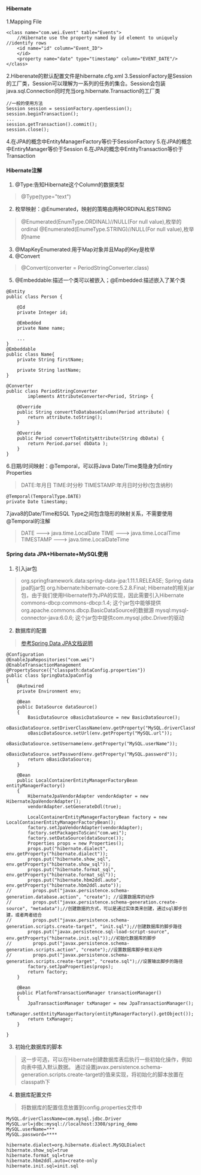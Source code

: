 #### Hibernate ####
1.Mapping File

```
<class name="com.wei.Event" table="Events">
	//Hibernate use the property named by id element to uniquely //identify rows	
	<id name="id" column="Event_ID">
	</id>
	<property name="date" type="timestamp" column="EVENT_DATE"/>
</class>
```

2.Hiberenate的默认配置文件是hibernate.cfg.xml
3.SessionFactory是Session的工厂类，Session可以理解为一系列的任务的集合。Session会包装java.sql.Connection同时充当org.hibernate.Transaction的工厂类

```
//一般的使用方法
Session session = sessionFactory.openSession();
session.beginTransaction();
...
session.getTransaction().commit();
session.close();
```

4.在JPA的概念中EntityManagerFactory等价于SessionFactory
5.在JPA的概念中EntiryManager等价于Session
6.在JPA的概念中EntityTransaction等价于Transaction

#### Hibernate注解 ####
1. @Type:告知Hibernate这个Column的数据类型
> @Type(type="text")
2. 枚举映射：@Enumerated，映射的策略由两种ORDINAL和STRING
> @Enumerated(EnumType.ORDINAL)//NULL(For null value),枚举的ordinal
> @Enumerated(EnumeType.STRING)//NULL(For null value),枚举的name
3. @MapKeyEnumerated:用于Map对象并且Map的Key是枚举
4. @Convert
>  @Convert(converter = PeriodStringConverter.class)
5. @Embeddable:描述一个类可以被嵌入；@Embedded:描述嵌入了某个类

```
@Entity
public class Person {

    @Id
    private Integer id;

    @Embedded
    private Name name;

    ...
}
@Embeddable
public class Name{
	private String firstName;
	
	private String lastName;
}
```
```
@Converter
public class PeriodStringConverter
        implements AttributeConverter<Period, String> {

    @Override
    public String convertToDatabaseColumn(Period attribute) {
        return attribute.toString();
    }

    @Override
    public Period convertToEntityAttribute(String dbData) {
        return Period.parse( dbData );
    }
}
```

6.日期/时间映射：@Temporal，可以将Java Date/Time类隐身为Entiry Properties
> DATE:年月日
> TIME:时分秒
> TIMESTAMP:年月日时分秒(包含纳秒)

```
@Temporal(TemporalType.DATE)
private Date timestamp;
```

7.java8的Date/Time和SQL Type之间包含隐形的映射关系，不需要使用@Temporal的注解
> DATE ---> java.time.LocalDate
> TIME ---> java.time.LocalTime
> TIMESTAMP ---> java.time.LocalDateTime

#### Spring data JPA+Hibernate+MySQL使用 ####
1. 引入jar包
> org.springframework.data:spring-data-jpa:1.11.1.RELEASE; Spring data jpa的jar包
> org.hibernate:hibernate-core:5.2.8.Final; Hibernate的相关jar包，由于我们使用Hibernate作为JPA的实现，因此需要引入Hibernate
> commons-dbcp:commons-dbcp:1.4; 这个jar包中能够提供org.apache.commons.dbcp.BasicDataSource的数据源
> mysql:mysql-connector-java:6.0.6; 这个jar包中提供com.mysql.jdbc.Driver的驱动

2. 数据库的配置
> [参考Spring Data JPA文档说明](https://docs.spring.io/spring-data/jpa/docs/current/reference/html/#repositories.core-concepts)

```
@Configuration
@EnableJpaRepositories("com.wei")
@EnableTransactionManagement
@PropertySource({"classpath:dataConfig.properties"})
public class SpringDataJpaConfig
{
    @Autowired
    private Environment env;
    
    @Bean
    public DataSource dataSource()
    {
        BasicDataSource oBasicDataSource = new BasicDataSource();
        oBasicDataSource.setDriverClassName(env.getProperty("MySQL.driverClassName"));
        oBasicDataSource.setUrl(env.getProperty("MySQL.url"));
        oBasicDataSource.setUsername(env.getProperty("MySQL.userName"));
        oBasicDataSource.setPassword(env.getProperty("MySQL.password"));
        return oBasicDataSource;
    }
    
    @Bean
    public LocalContainerEntityManagerFactoryBean entityManagerFactory()
    {
        HibernateJpaVendorAdapter vendorAdapter = new HibernateJpaVendorAdapter();
        vendorAdapter.setGenerateDdl(true);

        LocalContainerEntityManagerFactoryBean factory = new LocalContainerEntityManagerFactoryBean();
        factory.setJpaVendorAdapter(vendorAdapter);
        factory.setPackagesToScan("com.wei");
        factory.setDataSource(dataSource());
        Properties props = new Properties();
        props.put("hibernate.dialect", env.getProperty("hibernate.dialect"));
        props.put("hibernate.show_sql", env.getProperty("hibernate.show_sql"));
        props.put("hibernate.format_sql", env.getProperty("hibernate.format_sql"));
        props.put("hibernate.hbm2ddl.auto", env.getProperty("hibernate.hbm2ddl.auto"));
//        props.put("javax.persistence.schema-generation.database.action", "create"); //设置数据库的动作
//        props.put("javax.persistence.schema-generation.create-source", "metadata");//创建数据的方式，可以是通过实体类来创建，通过sql脚步创建，或者两者结合
//        props.put("javax.persistence.schema-generation.scripts.create-target", "init.sql");//创建数据库的脚步路径
        props.put("javax.persistence.sql-load-script-source", env.getProperty("hibernate.init.sql"));//初始化数据库的脚步
//        props.put("javax.persistence.schema-generation.scripts.action", "create");//设置数据库脚步相关动作
//        props.put("javax.persistence.schema-generation.scripts.create-target", "create.sql");//设置输出脚步的路径
        factory.setJpaProperties(props);
        return factory;
    }

    @Bean
    public PlatformTransactionManager transactionManager()
    {
        JpaTransactionManager txManager = new JpaTransactionManager();
        txManager.setEntityManagerFactory(entityManagerFactory().getObject());
        return txManager;
    }
    
}
```

3. 初始化数据库的脚本
> 这一步可选，可以在Hibernate创建数据库表后执行一些初始化操作，例如向表中插入默认数据。
> 通过设置javax.persistence.schema-generation.scripts.create-target的值来实现，将初始化的脚本放置在classpath下

4. 数据库配置文件
> 将数据库的配置信息放置到config.properties文件中

```
MySQL.driverClassName=com.mysql.jdbc.Driver
MySQL.url=jdbc:mysql://localhost:3308/spring_demo
MySQL.userName=***
MySQL.password=****

hibernate.dialect=org.hibernate.dialect.MySQLDialect
hibernate.show_sql=true
hibernate.format_sql=true
hibernate.hbm2ddl.auto=create-only
hibernate.init.sql=init.sql
```

